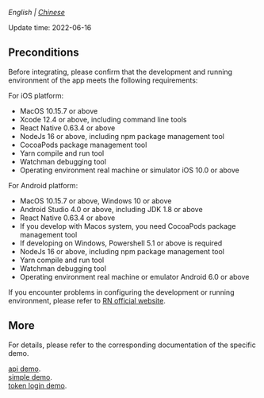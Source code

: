 _English | [Chinese](./quick-start.zh.md)_

Update time: 2022-06-16

## Preconditions

Before integrating, please confirm that the development and running environment of the app meets the following requirements:

For iOS platform:

- MacOS 10.15.7 or above
- Xcode 12.4 or above, including command line tools
- React Native 0.63.4 or above
- NodeJs 16 or above, including npm package management tool
- CocoaPods package management tool
- Yarn compile and run tool
- Watchman debugging tool
- Operating environment real machine or simulator iOS 10.0 or above

For Android platform:

- MacOS 10.15.7 or above, Windows 10 or above
- Android Studio 4.0 or above, including JDK 1.8 or above
- React Native 0.63.4 or above
- If you develop with Macos system, you need CocoaPods package management tool
- If developing on Windows, Powershell 5.1 or above is required
- NodeJs 16 or above, including npm package management tool
- Yarn compile and run tool
- Watchman debugging tool
- Operating environment real machine or emulator Android 6.0 or above

If you encounter problems in configuring the development or running environment, please refer to [RN official website](https://reactnative.dev/).

## More

For details, please refer to the corresponding documentation of the specific demo.

[api demo](../example/README.md).  
[simple demo](../examples/simple_demo/README.md).  
[token login demo](../examples/token_login_demo/README.md).
